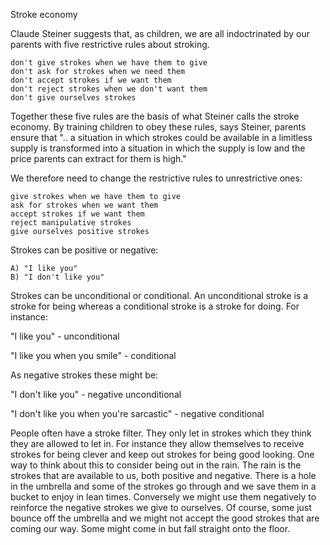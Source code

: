 Stroke economy

Claude Steiner suggests that, as children, we are all indoctrinated by our parents with five restrictive rules about stroking.

    don't give strokes when we have them to give
    don't ask for strokes when we need them
    don't accept strokes if we want them
    don't reject strokes when we don't want them
    don't give ourselves strokes

Together these five rules are the basis of what Steiner calls the stroke economy. By training children to obey these rules, says Steiner, parents ensure that ".. a situation in which strokes could be available in a limitless supply is transformed into a situation in which the supply is low and the price parents can extract for them is high."

We therefore need to change the restrictive rules to unrestrictive ones:

    give strokes when we have them to give
    ask for strokes when we want them
    accept strokes if we want them
    reject manipulative strokes
    give ourselves positive strokes

Strokes can be positive or negative:

    A) "I like you"
    B) "I don't like you"

Strokes can be unconditional or conditional. An unconditional stroke is a stroke for being whereas a conditional stroke is a stroke for doing. For instance:

"I like you" - unconditional

"I like you when you smile" - conditional

As negative strokes these might be:

"I don't like you" - negative unconditional

"I don't like you when you're sarcastic" - negative conditional

People often have a stroke filter. They only let in strokes which they think they are allowed to let in. For instance they allow themselves to receive strokes for being clever and keep out strokes for being good looking. One way to think about this to consider being out in the rain. The rain is the strokes that are available to us, both positive and negative. There is a hole in the umbrella and some of the strokes go through and we save them in a bucket to enjoy in lean times. Conversely we might use them negatively to reinforce the negative strokes we give to ourselves. Of course, some just bounce off the umbrella and we might not accept the good strokes that are coming our way. Some might come in but fall straight onto the floor. 